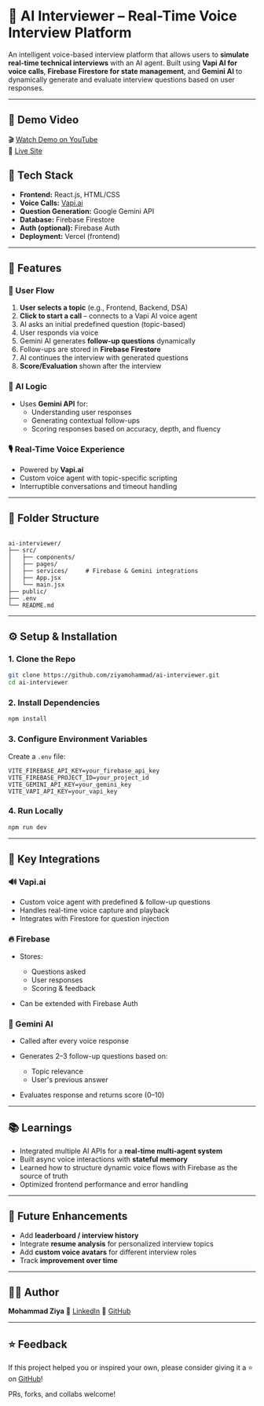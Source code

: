 
# 🧠 AI Interviewer – Real-Time Voice Interview Platform

An intelligent voice-based interview platform that allows users to **simulate real-time technical interviews** with an AI agent. Built using **Vapi AI for voice calls**, **Firebase Firestore for state management**, and **Gemini AI** to dynamically generate and evaluate interview questions based on user responses.

---

## 🎥 Demo Video

🎬 [Watch Demo on YouTube](https://societyproject.vercel.app/)  
🔗 [Live Site](https://your-vercel-app.vercel.app)


## 🚀 Tech Stack

- **Frontend:** React.js, HTML/CSS
- **Voice Calls:** [Vapi.ai](https://vapi.ai/)
- **Question Generation:** Google Gemini API
- **Database:** Firebase Firestore
- **Auth (optional):** Firebase Auth
- **Deployment:** Vercel (frontend)

---

## 🎯 Features

### 👥 User Flow
1. **User selects a topic** (e.g., Frontend, Backend, DSA)
2. **Click to start a call** – connects to a Vapi AI voice agent
3. AI asks an initial predefined question (topic-based)
4. User responds via voice
5. Gemini AI generates **follow-up questions** dynamically
6. Follow-ups are stored in **Firebase Firestore**
7. AI continues the interview with generated questions
8. **Score/Evaluation** shown after the interview

### 🧠 AI Logic
- Uses **Gemini API** for:
  - Understanding user responses
  - Generating contextual follow-ups
  - Scoring responses based on accuracy, depth, and fluency

### 🎙️ Real-Time Voice Experience
- Powered by **Vapi.ai**
- Custom voice agent with topic-specific scripting
- Interruptible conversations and timeout handling

---

## 📁 Folder Structure

```

ai-interviewer/
├── src/
│   ├── components/
│   ├── pages/
│   ├── services/     # Firebase & Gemini integrations
│   ├── App.jsx
│   └── main.jsx
├── public/
├── .env
└── README.md

````

---

## ⚙️ Setup & Installation

### 1. Clone the Repo

```bash
git clone https://github.com/ziyamohammad/ai-interviewer.git
cd ai-interviewer
````

### 2. Install Dependencies

```bash
npm install
```

### 3. Configure Environment Variables

Create a `.env` file:

```env
VITE_FIREBASE_API_KEY=your_firebase_api_key
VITE_FIREBASE_PROJECT_ID=your_project_id
VITE_GEMINI_API_KEY=your_gemini_key
VITE_VAPI_API_KEY=your_vapi_key
```

### 4. Run Locally

```bash
npm run dev
```

---

## 🧪 Key Integrations

### 🔊 Vapi.ai

* Custom voice agent with predefined & follow-up questions
* Handles real-time voice capture and playback
* Integrates with Firestore for question injection

### 🔥 Firebase

* Stores:

  * Questions asked
  * User responses
  * Scoring & feedback
* Can be extended with Firebase Auth

### 🧠 Gemini AI

* Called after every voice response
* Generates 2–3 follow-up questions based on:

  * Topic relevance
  * User's previous answer
* Evaluates response and returns score (0–10)

---

## 📚 Learnings

* Integrated multiple AI APIs for a **real-time multi-agent system**
* Built async voice interactions with **stateful memory**
* Learned how to structure dynamic voice flows with Firebase as the source of truth
* Optimized frontend performance and error handling

---

## 🚀 Future Enhancements

* Add **leaderboard / interview history**
* Integrate **resume analysis** for personalized interview topics
* Add **custom voice avatars** for different interview roles
* Track **improvement over time**

---

## 👨‍💻 Author

**Mohammad Ziya**
🔗 [LinkedIn](https://www.linkedin.com/in/mohammad-ziya-84a97232a/)
🔗 [GitHub](https://github.com/ziyamohammad)

---

## ⭐ Feedback

If this project helped you or inspired your own, please consider giving it a ⭐ on [GitHub](https://github.com/ziyamohammad/ai-interviewer)!

PRs, forks, and collabs welcome!
